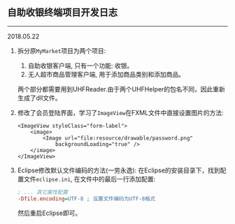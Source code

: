 
## 自助收银终端项目开发日志

-------------------------------------------------

2018.05.22

1. 拆分原`MyMarket`项目为两个项目: 
	1. 自助收银客户端, 只有一个功能: 收银。
	2. 无人超市商品管理客户端, 用于添加商品类别和添加商品。
	
	两个部分都需要用到UHFReader.由于两个UHFHelper的包名不同，因此重新生成了dll文件。

2. 修改了会员登陆界面，学习了`ImageView`在FXML文件中直接设置图片的方法:
	```fxml
	<ImageView styleClass="form-label">
		<image>
			<Image url="file:resource/drawable/password.png"
				backgroundLoading="true" />
		</image>
	</ImageView>
	```

3. Eclipse修改默认文件编码的方法(一劳永逸):
	在Eclipse的安装目录下，找到配置文件`eclipse.ini`, 在文件中的最后一行添加配置:
	```ini
	; ... 其它属性配置
	-Dfile.encoding=UTF-8 ; 设置文件编码为UTF-8格式
	```
	然后重启Eclipse即可。
